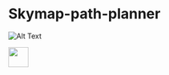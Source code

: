 # Skymap-path-planner
![Alt Text](https://github.com/MatteoM95/Skymap-path-planner/blob/main/Media/path.gif)

<img src="https://media.giphy.com/media/vFKqnCdLPNOKc/giphy.gif" width="40" height="40" />

